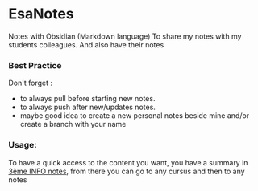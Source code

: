 # EsaNotes
Notes with Obsidian (Markdown language)
To share my notes with my students colleagues. And also have their notes

### Best Practice
Don't forget :
- to always pull before starting new notes.
- to always push after new/updates notes.
- maybe good idea to create a new personal notes beside mine and/or create a branch with your name 

### Usage:
To have a quick access to the content you want, you have a summary in [3ème INFO notes](obsidian://open?vault=EsaNotes&file=3_INFO%2F3%C3%A8me%20INFO), from there you can go to any cursus and then to any notes